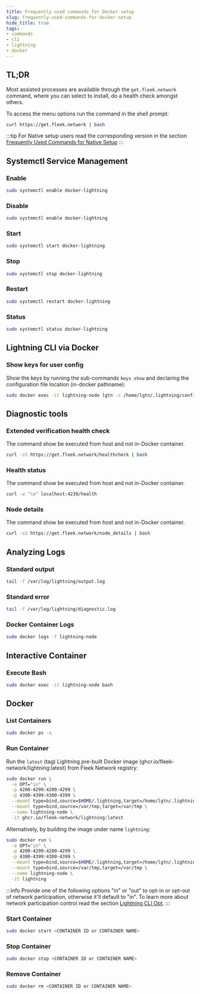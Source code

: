 ```yaml
---
title: Frequently used commands for Docker setup
slug: frequently-used-commands-for-docker-setup
hide_title: true
tags:
- commands
- cli
- lightning
- docker
---
```


## TL;DR

Most assisted processes are available through the `get.fleek.network` command, where you can select to install, do a health check amongst others.

To access the menu options run the command in the shell prompt:

```sh
curl https://get.fleek.network | bash
```

:::tip
For Native setup users read the corresponding version in the section [Frequently Used Commands for Native Setup](/references/Lightning%20CLI/frequently-used-commands-for-native-setup)
:::

## Systemctl Service Management

### Enable

```sh
sudo systemctl enable docker-lightning
```

### Disable

```sh
sudo systemctl enable docker-lightning
```

### Start

```sh
sudo systemctl start docker-lightning
```

### Stop

```sh
sudo systemctl stop docker-lightning
```

### Restart

```sh
sudo systemctl restart docker-lightning
```

### Status

```sh
sudo systemctl status docker-lightning
```

## Lightning CLI via Docker

### Show keys for user config

Show the keys by running the sub-commands `keys show` and declaring the configuration file location (in-docker pathname):

```sh
sudo docker exec -it lightning-node lgtn -c /home/lgtn/.lightning/config.toml keys show
```

## Diagnostic tools

### Extended verification health check

The command show be executed from host and not in-Docker container.

```sh
curl -sS https://get.fleek.network/healthcheck | bash
```

### Health status

The command show be executed from host and not in-Docker container.

```sh
curl -w "\n" localhost:4230/health
```

### Node details

The command show be executed from host and not in-Docker container.

```sh
curl -sS https://get.fleek.network/node_details | bash
```

## Analyzing Logs

### Standard output

```sh
tail -f /var/log/lightning/output.log
```

### Standard error

```sh
tail -f /var/log/lightning/diagnostic.log
```

### Docker Container Logs

```sh
sudo docker logs -f lightning-node
```

## Interactive Container

### Execute Bash

```sh
sudo docker exec -it lightning-node bash
```

## Docker

### List Containers

```sh
sudo docker ps -a
```

### Run Container

Run the `latest` (tag) Lightning pre-built Docker image (ghcr.io/fleek-network/lightning:latest) from Fleek Network registry:

```sh
sudo docker run \
  -e OPT="in" \
  -p 4200-4299:4200-4299 \
  -p 4300-4399:4300-4399 \
  --mount type=bind,source=$HOME/.lightning,target=/home/lgtn/.lightning \
  --mount type=bind,source=/var/tmp,target=/var/tmp \
  --name lightning-node \
  -it ghcr.io/fleek-network/lightning:latest
```

Alternatively, by building the image under name `lightning`:

```sh
sudo docker run \
  -e OPT="in" \
  -p 4200-4299:4200-4299 \
  -p 4300-4399:4300-4399 \
  --mount type=bind,source=$HOME/.lightning,target=/home/lgtn/.lightning \
  --mount type=bind,source=/var/tmp,target=/var/tmp \
  --name lightning-node \
  -it lightning
```

:::info
Provide one of the following options "in" or "out" to opt-in or opt-out of network participation, otherwise it'll default to "in". To learn more about network participation control read the section [Lightning CLI Opt](/docs/node/lightning-cli/#opt).
:::

### Start Container

```sh
sudo docker start <CONTAINER ID or CONTAINER NAME>
```

### Stop Container

```sh
sudo docker stop <CONTAINER ID or CONTAINER NAME>
```

### Remove Container

```sh
sudo docker rm <CONTAINER ID or CONTAINER NAME>
```
